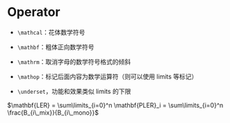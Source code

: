 # Operator

- `\mathcal`：花体数学符号
- `\mathbf`：粗体正向数学符号

- `\mathrm`：取消字母的数学符号格式的倾斜

- `\mathop`：标记后面内容为数学运算符（则可以使用 limits 等标记）

- `\underset`，功能和效果类似 limits 的下限

$\mathbf{LER} = \sum\limits_{i=0}^n \mathbf{PLER}_i = \sum\limits_{i=0}^n \frac{B_{i\_mix}}{B_{i\_mono}}$

